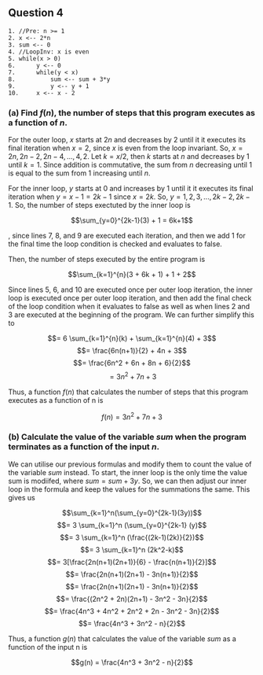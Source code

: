 ## Question 4

```
1. //Pre: n >= 1
2. x <-- 2*n
3. sum <-- 0
4. //LoopInv: x is even
5. while(x > 0)
6.      y <-- 0
7.      while(y < x)
8.          sum <-- sum + 3*y
9.          y <-- y + 1
10.     x <-- x - 2
```

### (a) Find $f(n)$, the number of **steps** that this program executes as a function of $n$.

For the outer loop, $x$ starts at $2n$ and decreases by $2$ until it it executes its final iteration when $x=2$, since $x$ is even from the loop invariant. So, $x=2n, 2n-2, 2n-4, ..., 4, 2$. Let $k=x/2$, then $k$ starts at $n$ and decreases by $1$ until $k=1$. Since addition is commutative, the sum from $n$ decreasing until $1$ is equal to the sum from $1$ increasing until $n$. 

For the inner loop, $y$ starts at $0$ and increases by $1$ until it it executes its final iteration when $y=x-1=2k-1$ since $x = 2k$. So, $y=1, 2, 3, ..., 2k-2, 2k-1$. So, the number of steps exectuted by the inner loop is

$$\sum_{y=0}^{2k-1}(3) + 1 = 6k+1$$

, since lines 7, 8, and 9 are executed each iteration, and then we add $1$ for the final time the loop condition is checked and evaluates to false.

Then, the number of steps executed by the entire program is

$$\sum_{k=1}^{n}(3 + 6k + 1) + 1 + 2$$

Since lines 5, 6, and 10 are executed once per outer loop iteration, the inner loop is executed once per outer loop iteration, and then add the final check of the loop condition when it evaluates to false as well as when lines 2 and 3 are executed at the beginning of the program. We can further simplify this to 

$$= 6 \sum_{k=1}^{n}(k) + \sum_{k=1}^{n}(4) + 3$$
$$= \frac{6n(n+1)}{2} + 4n + 3$$
$$= \frac{6n^2 + 6n + 8n + 6}{2}$$
$$= 3n^2 + 7n + 3$$

Thus, a function $f(n)$ that calculates the number of steps that this program executes as a function of n is

$$f(n) = 3n^2 + 7n + 3$$

### (b) Calculate the value of the variable *sum* when the program terminates as a function of the input $n$.

We can utilise our previous formulas and modify them to count the value of the variable *sum* instead.  To start, the inner loop is the only time the value sum is modiifed, where $sum = sum + 3y$. So, we can then adjust our inner loop in the formula and keep the values for the summations the same. This gives us 

$$\sum_{k=1}^n(\sum_{y=0}^{2k-1}(3y))$$
$$= 3 \sum_{k=1}^n (\sum_{y=0}^{2k-1} (y)$$
$$= 3 \sum_{k=1}^n (\frac{(2k-1)(2k)}{2})$$
$$= 3 \sum_{k=1}^n (2k^2-k)$$
$$= 3[\frac{2n(n+1)(2n+1)}{6} - \frac{n(n+1)}{2}]$$
$$= \frac{2n(n+1)(2n+1) - 3n(n+1)}{2}$$
$$= \frac{2n(n+1)(2n+1) - 3n(n+1)}{2}$$
$$= \frac{(2n^2 + 2n)(2n+1) - 3n^2 - 3n}{2}$$
$$= \frac{4n^3 + 4n^2 + 2n^2 + 2n - 3n^2 - 3n}{2}$$
$$= \frac{4n^3 + 3n^2 - n}{2}$$

Thus, a function $g(n)$ that calculates the value of the variable *sum* as a function of the input n is

$$g(n) = \frac{4n^3 + 3n^2 - n}{2}$$
